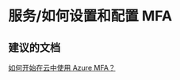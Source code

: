 <properties
    pageTitle="service/how to set up and configure mfa"
    description="服务/如何设置和配置 MFA"
    service="microsoft.multifactorauthentication"
    resource=""
    authors="aashu"
    displayOrder=""
    selfHelpType="generic"
    supportTopicIds="32336318"
    resourceTags=""
    productPesIds="14947"
    cloudEnvironments="public"
/>


# 服务/如何设置和配置 MFA


## **建议的文档**
[如何开始在云中使用 Azure MFA？](https://azure.microsoft.com/documentation/articles/multi-factor-authentication-get-started-cloud/)



<!--HONumber=Jul16_HO4-->


